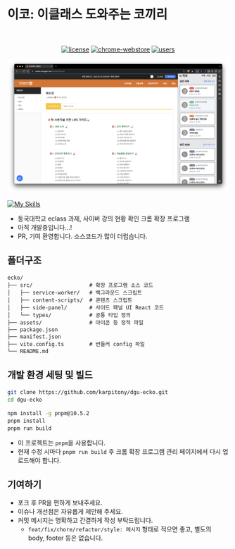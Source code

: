 # 이코: 이클래스 도와주는 코끼리

<p align="center">
  <br>
  <br>
  <a href="LICENSE"><img src="https://img.shields.io/badge/license-MIT-blue.svg" alt="license"/></a>
  <a href="https://chromewebstore.google.com/detail/이코-이클래스-도와주는-코끼리/jmcmadbhcejffmkgomehebjpglhfmggp"><img src="https://img.shields.io/chrome-web-store/v/jmcmadbhcejffmkgomehebjpglhfmggp.svg" alt="chrome-webstore"/></a>
  <a href="https://chromewebstore.google.com/detail/이코-이클래스-도와주는-코끼리/jmcmadbhcejffmkgomehebjpglhfmggp"><img src="https://img.shields.io/chrome-web-store/d/jmcmadbhcejffmkgomehebjpglhfmggp.svg" alt="users"></a>
  <br>
</p>

![screenshot](./assets/screenshot01.png)

[![My Skills](https://skillicons.dev/icons?i=ts,react,tailwindcss,vite,pnpm)](https://skillicons.dev)

- 동국대학교 eclass 과제, 사이버 강의 현황 확인 크롬 확장 프로그램
- 아직 개발중입니다...!
- PR, 기여 환영합니다. 소스코드가 많이 더럽습니다.

## 폴더구조

```
ecko/
├── src/                  # 확장 프로그램 소스 코드
│   ├── service-worker/   # 백그라운드 스크립트
│   ├── content-scripts/  # 콘텐츠 스크립트
│   ├── side-panel/       # 사이드 패널 UI React 코드
│   └── types/            # 공통 타입 정의
├── assets/               # 아이콘 등 정적 파일
├── package.json
├── manifest.json
├── vite.config.ts        # 번들러 config 파일
└── README.md
```

## 개발 환경 세팅 및 빌드

```bash
git clone https://github.com/karpitony/dgu-ecko.git
cd dgu-ecko
```

```bash
npm install -g pnpm@10.5.2
pnpm install
pnpm run build
```

- 이 프로젝트는 `pnpm`을 사용합니다.
- 현재 수정 시마다 `pnpm run build` 후 크롬 확장 프로그램 관리 페이지에서 다시 업로드해야 합니다.

## 기여하기

- 포크 후 PR을 편하게 보내주세요.
- 이슈나 개선점은 자유롭게 제안해 주세요.
- 커밋 메시지는 명확하고 간결하게 작성 부탁드립니다.
  - `feat/fix/chore/refactor/style: 메시지` 형태로 적으면 좋고, 별도의 body, footer 등은 없습니다.
